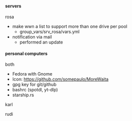 #### servers
rosa
- make wwn a list to support more than one drive per pool
  - group_vars/srv_rosa/vars.yml
- notification via mail
  - performed an update

#### personal computers
both
- Fedora with Gnome
- Icon: https://github.com/somepaulo/MoreWaita
- gpg key for git/github
- bashrc (spotdl, yt-dlp)
- starship.rs

karl

rudi
